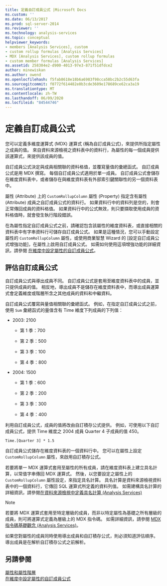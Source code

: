 ```yaml
---
title: 定義自訂成員公式 |Microsoft Docs
ms.custom: ''
ms.date: 06/13/2017
ms.prod: sql-server-2014
ms.reviewer: ''
ms.technology: analysis-services
ms.topic: conceptual
helpviewer_keywords:
- members [Analysis Services], custom
- custom rollup formulas [Analysis Services]
- MDX [Analysis Services], custom rollup formulas
- custom member formulas [Analysis Services]
ms.assetid: 258304e2-d900-4013-97e3-871f51dfdce2
author: minewiskan
ms.author: owend
ms.openlocfilehash: f5fab8618e18b6a6983f98cca58bc2b2c55d63fa
ms.sourcegitcommit: f0772f614482e0b3cde3609e178689ce62ca3a19
ms.translationtype: MT
ms.contentlocale: zh-TW
ms.lasthandoff: 06/09/2020
ms.locfileid: "84544746"
---
```

# <a name="define-custom-member-formulas"></a>定義自訂成員公式
  您可以定義多維度運算式 (MDX) 運算式 (稱為自訂成員公式)，來提供所指定屬性之成員的值。 來自資料來源檢視之資料表中的資料行，為屬性的每一個成員提供該運算式，來提供該成員的值。  
  
 自訂成員公式決定與成員相關聯的資料格值，並覆寫量值的彙總函式。 自訂成員公式是用 MDX 撰寫。 每個自訂成員公式適用於單一成員。 自訂成員公式會儲存在維度資料表中，或者儲存在與維度資料表有外部索引鍵關聯性的另一個資料表中。  
  
 屬性 (Attribute) 上的 `CustomRollupColumn` 屬性 (Property) 指定含有屬性 (Attribute) 成員之自訂成員公式的資料行。 如果資料行中的資料列是空的，則會正常傳回成員的資料格值。 如果資料行中的公式無效，則只要擷取使用成員的資料格值時，就會發生執行階段錯誤。  
  
 在為屬性指定自訂成員公式之前，請確認包含該屬性的維度資料表，或直接相關的資料表中有字串資料行可儲存自訂成員公式。 如果是這種情況，您可以手動設定屬性的 `CustomRollupColumn` 屬性，或使用商業智慧 Wizard 的 [設定自訂成員公式增強功能]，在屬性上啟用自訂成員公式。 如需如何使用這項增強功能的詳細資訊，請參閱 [在維度中設定屬性的自訂成員公式](bi-wizard-custom-member-formulas-for-attributes-in-a-dimension.md)。  
  
## <a name="evaluating-custom-member-formulas"></a>評估自訂成員公式  
 自訂成員公式與導出成員不同。 自訂成員公式是套用至維度資料表中的成員，並只提供成員的值。 相反地，導出成員不是儲存在維度資料表中，而導出成員運算式會定義維度或階層所含之其他成員的資料和中繼資料。  
  
 自訂成員公式覆寫與量值相關聯的彙總函式。 例如，在指定自訂成員公式之前，使用 `Sum` 彙總函式的量值含有 Time 維度下列成員的下列值：  
  
-   2003: 2100  
  
    -   第 1 季：700  
  
    -   第 2 季：500  
  
    -   第 3 季：100  
  
    -   第 4 季：800  
  
-   2004: 1500  
  
    -   第 1 季：600  
  
    -   第 2 季：200  
  
    -   第 3 季：300  
  
    -   第 4 季：400  
  
 利用自訂成員公式，成員的值將改由自訂積存公式提供。 例如，可使用以下自訂成員公式，提供 Time 維度之 2004 成員 Quarter 4 子成員的值 450。  
  
```  
Time.[Quarter 3] * 1.5  
```  
  
 自訂成員公式儲存在維度資料表的一個資料行中。 您可以在屬性上設定 `CustomRollupColumn` 屬性，來啟用自訂積存公式。  
  
 若要將單一 MDX 運算式套用至屬性的所有成員，請在維度資料表上建立具名計算，以常值字串傳回 MDX 運算式。 然後，以您要設定之屬性上的 `CustomRollupColumn` 屬性設定，來指定具名計算。 具名計算是資料來源檢視資料表中的一個資料行，它傳回 SQL 運算式所定義的資料列值。 如需建構具名計算的詳細資訊，請參閱[在資料來源檢視中定義具名計算 &#40;Analysis Services&#41;](define-named-calculations-in-a-data-source-view-analysis-services.md)  
  
> [!NOTE]  
>  若要將 MDX 運算式套用至特定層級的成員，而非以特定屬性為基礎之所有層級的成員，則可將運算式定義為層級上的 MDX 指令碼。 如需詳細資訊，請參閱 [MDX 指令碼基礎觀念 &#40;Analysis Services&#41;](mdx/mdx-scripting-fundamentals-analysis-services.md)。  
  
 如果您對屬性的成員同時使用導出成員和自訂積存公式，則必須知道評估順序。 導出成員是在解析自訂積存公式之前解析。  
  
## <a name="see-also"></a>另請參閱  
 [屬性和屬性階層](../multidimensional-models-olap-logical-dimension-objects/attributes-and-attribute-hierarchies.md)   
 [在維度中設定屬性的自訂成員公式](bi-wizard-custom-member-formulas-for-attributes-in-a-dimension.md)  
  
  
